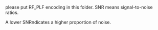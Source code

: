please put RF_PLF encoding in this folder. SNR means signal-to-noise ratios.  


A lower SNRndicates a higher proportion of noise.
